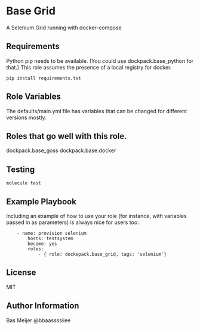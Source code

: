 Base Grid
=========

A Selenium Grid running with docker-compose

Requirements
------------
Python pip needs to be available. (You could use dockpack.base_python for that.)
This role assumes the presence of a local registry for docker.

```
pip install requirements.txt
```

Role Variables
--------------

The defaults/main.yml file has variables that can be changed for different versions mostly.

Roles that go well with this role.
------------

dockpack.base_goss
dockpack.base.docker

Testing
-------

```
molecule test
```

Example Playbook
----------------

Including an example of how to use your role (for instance, with variables passed in as parameters) is always nice for users too:

		- name: provision selenium
			hosts: testsystem
			become: yes
			roles:
				- { role: dockepack.base_grid, tags: 'selenium'}

License
-------

MIT

Author Information
------------------

Bas Meijer
@bbaassssiiee
